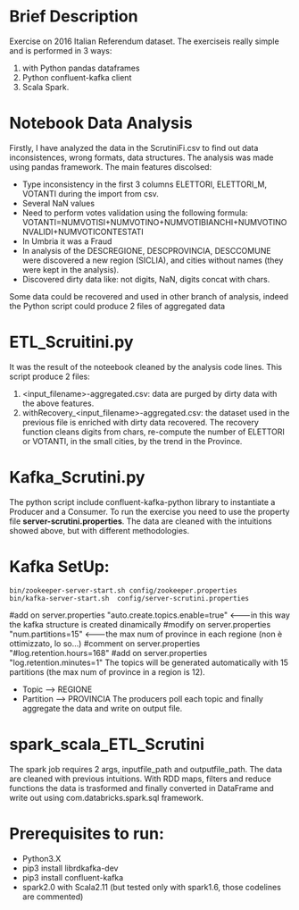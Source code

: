 # Brief Description
Exercise on 2016 Italian Referendum dataset. The exerciseis really simple and is performed in 3 ways:
1. with Python pandas dataframes
2. Python confluent-kafka client
3. Scala Spark.
# Notebook Data Analysis
Firstly, I have analyzed the data in the ScrutiniFi.csv to find out data inconsistences, wrong formats, data structures. The analysis was made using pandas framework.
The main features discolsed:
* Type inconsistency in the first 3 columns ELETTORI, ELETTORI_M, VOTANTI during the import from csv.
* Several NaN values
* Need to perform votes validation using the following formula: VOTANTI=NUMVOTISI+NUMVOTINO+NUMVOTIBIANCHI+NUMVOTINONVALIDI+NUMVOTICONTESTATI
* In Umbria it was a Fraud
* In analysis of the DESCREGIONE, DESCPROVINCIA, DESCCOMUNE were discovered a new region (SICLIA), and cities without names (they were kept in the analysis).
* Discovered dirty data like: not digits, NaN, digits concat with chars.

Some data could be recovered and used in other branch of analysis, indeed the Python script could produce 2 files of aggregated data

# ETL_Scruitini.py
It was the result of the noteebook cleaned by the analysis code lines.
This script produce 2 files:
1. <input_filename>-aggregated.csv: data are purged by dirty data with the above features.
2. withRecovery_<input_filename>-aggregated.csv: the dataset used in the previous file is enriched with dirty data recovered. The recovery function cleans digits from chars, re-compute the number of ELETTORI or VOTANTI, in the small cities, by the trend in the Province.

# Kafka_Scrutini.py
The python script include confluent-kafka-python library to instantiate a Producer and a Consumer.
To run the exercise you need to use the property file __server-scrutini.properties__.
The data are cleaned with the intuitions showed above, but with different methodologies. 
# Kafka SetUp:
    bin/zookeeper-server-start.sh config/zookeeper.properties
    bin/kafka-server-start.sh  config/server-scrutini.properties
#add on server.properties "auto.create.topics.enable=true" <---in this way the kafka structure is created dinamically
#modify on server.properties "num.partitions=15" <---the max num of province in each regione (non è ottimizzato, lo so...)
#comment on server.properties "#log.retention.hours=168"
#add on server.properties "log.retention.minutes=1"
The topics will be generated automatically with 15 partitions (the max num of province in a region is 12). 
* Topic --> REGIONE
* Partition --> PROVINCIA
The producers poll each topic and finally aggregate the data and write on output file.

# spark_scala_ETL_Scrutini
The spark job requires 2 args, inputfile_path and outputfile_path.
The data are cleaned with previous intuitions.
With RDD maps, filters and reduce functions the data is trasformed and finally converted in DataFrame and write out using com.databricks.spark.sql framework.

# Prerequisites to run:
* Python3.X
* pip3 install librdkafka-dev
* pip3 install confluent-kafka
* spark2.0 with Scala2.11 (but tested only with spark1.6, those codelines are commented)
